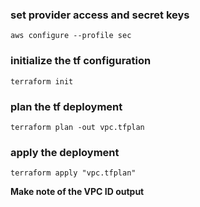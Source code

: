 
### set provider access and secret keys
```aws configure --profile sec```

### initialize the tf configuration
```terraform init```

### plan the tf deployment
```terraform plan -out vpc.tfplan```

### apply the deployment
```terraform apply "vpc.tfplan"```


**Make note of the VPC ID output**